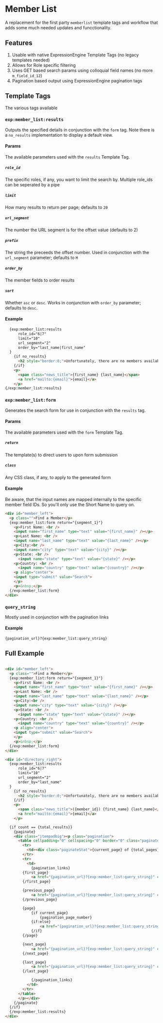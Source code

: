 # Member List
A replacement for the first party `memberlist` template tags and workflow that adds some much needed updates and funcctionality. 

## Features

1. Usable with native ExpressionEngine Template Tags (no legacy templates needed)
2. Allows for Role specific filtering
3. Uses GET based search params using colloquial field names (no more `m_field_id_12`)
4. Pagination based output using ExpressionEngine pagination tags

## Template Tags

The various tags available

### `exp:member_list:results`

Outputs the specified details in conjunction with the `form` tag. Note there is a `no_results` implementation to display a default view.

#### Params

The available parameters used with the `results` Template Tag.

##### `role_id`

The specific roles, if any, you want to limit the search by. Multiple role_ids can be seperated by a pipe

##### `limit`

How many results to return per page; defaults to `20`

##### `url_segment`

The number the URL segment is for the offset value (defaults to 2)

##### `prefix`

The string the preceeds the offset number. Used in conjunction with the `url_segment` parameter; defaults to `M`

##### `order_by`

The member fields to order results

##### `sort`

Whether `asc` or `desc`. Works in conjunction with `order_by` parameter; defaults to `desc`.

#### Example

```html
  {exp:member_list:results 
      role_id="6|7" 
      limit="10" 
      url_segment="2" 
      order_by="last_name|first_name"
  }
    {if no_results}
      <h2 style="border:0;">Unfortunately, there are no members available for your search; however, please check back at a later date as members are being added all the time.</h2>
    {/if}
    <p>
      <span class="news_title">{first_name} {last_name}</span>
      <a href="mailto:{email}">{email}</a>
    </p>
{/exp:member_list:results}
```

### `exp:member_list:form`

Generates the search form for use in conjunction with the `results` tag. 

#### Params

The available parameters used with the `form` Template Tag.

##### `return`

The template(s) to direct users to upon form submission

##### `class`

Any CSS class, if any, to apply to the generated form

#### Example

Be aware, that the input names are mapped internally to the specific member field IDs. So you'll only use the Short Name to query on.

```html
<div id="member_left">
  <p class="">Find a Member</p>
  {exp:member_list:form return="{segment_1}"}
    <p>First Name: <br />
    <input name="first_name" type="text" value="{first_name}" /></p>
    <p>Last Name: <br />
    <input name="last_name" type="text" value="{last_name}" /></p>
    <p>City:<br />
    <input name="city" type="text" value="{city}" /></p>
    <p>State: <br />
      <input name="state" type="text" value="{state}" /></p>
    <p>Country: <br />
      <input name="country" type="text" value="{country}" /></p>
    <p align="center">
    <input type="submit" value="Search">
    </p>
    <p>&nbsp;</p>
  {/exp:member_list:form}
</div>
```

### `query_string`

Mostly used in conjunction with the pagination links

#### Example

```
{pagination_url}?{exp:member_list:query_string}
```

## Full Example

```html

<div id="member_left">
  <p class="">Find a Member</p>
  {exp:member_list:form return="{segment_1}"}
    <p>First Name: <br />
    <input name="first_name" type="text" value="{first_name}" /></p>
    <p>Last Name: <br />
    <input name="last_name" type="text" value="{last_name}" /></p>
    <p>City:<br />
    <input name="city" type="text" value="{city}" /></p>
    <p>State: <br />
      <input name="state" type="text" value="{state}" /></p>
    <p>Country: <br />
      <input name="country" type="text" value="{country}" /></p>
    <p align="center">
    <input type="submit" value="Search">
    </p>
    <p>&nbsp;</p>
  {/exp:member_list:form}
</div>

<div id="directory_right">
  {exp:member_list:results 
      role_id="6|7" 
      limit="10" 
      url_segment="2" 
      order_by="last_name"
  }
    {if no_results}
      <h2 style="border:0;">Unfortunately, there are no members available for your search.</h2>
    {/if}
    <p>
      <span class="news_title">({member_id}) {first_name} {last_name}</span>
      <a href="mailto:{email}">{email}</a>
    </p>

  {if count == {total_results}}
    {paginate}
    <div class="itempadbig"><p class="pagination">
      <table cellpadding="0" cellspacing="0" border="0" class="paginateBorder">
        <tr>
          <td><div class="paginateStat">{current_page} of {total_pages}</div></td>
        </tr>
        <tr>
          <td>
            {pagination_links}
		{first_page}
			<a href="{pagination_url}?{exp:member_list:query_string}" class="page-first">First Page</a>
		{/first_page}

		{previous_page}
			<a href="{pagination_url}?{exp:member_list:query_string}" class="page-previous">Previous Page</a>
		{/previous_page}

		{page}
			{if current_page}
				{pagination_page_number}
			{if:else}
				<a href="{pagination_url}?{exp:member_list:query_string}" class="page-{pagination_page_number} ">{pagination_page_number}</a>
			{/if}
		{/page}

		{next_page}
			<a href="{pagination_url}?{exp:member_list:query_string}" class="page-next">Next Page</a>
		{/next_page}

		{last_page}
			<a href="{pagination_url}?{exp:member_list:query_string}" class="page-last">Last Page</a>
		{/last_page}

            {/pagination_links}
          </td>
        </tr>
      </table>
      </p></div>
    {/paginate}
  {/if}
  {/exp:member_list:results}
</div>

```